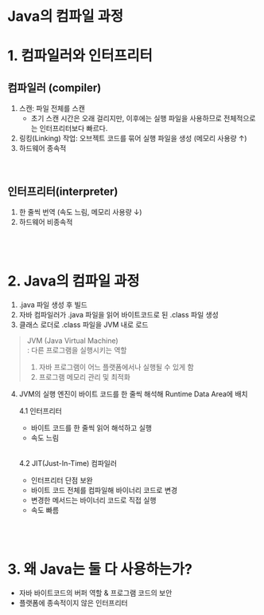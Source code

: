 # Java의 컴파일 과정

# 1. 컴파일러와 인터프리터
## 컴파일러 (compiler)
1. 스캔: 파일 전체를 스캔
    - 초기 스캔 시간은 오래 걸리지만, 이후에는 실행 파일을 사용하므로 전체적으로는 인터프리터보다 빠르다. 
2. 링킹(Linking) 작업: 오브젝트 코드를 묶어 실행 파일을 생성 (메모리 사용량 ↑)
3. 하드웨어 종속적

<br>

## 인터프리터(interpreter)
1. 한 줄씩 번역 (속도 느림, 메모리 사용량 ↓)
2. 하드웨어 비종속적

<br><br>

# 2. Java의 컴파일 과정
1. .java 파일 생성 후 빌드
2. 자바 컴파일러가 .java 파일을 읽어 바이트코드로 된 .class 파일 생성
3. 클래스 로더로 .class 파일을 JVM 내로 로드

> JVM (Java Virtual Machine)
> <br>: 다른 프로그램을 실행시키는 역할
> 1. 자바 프로그램이 어느 플랫폼에서나 실행될 수 있게 함
> 2. 프로그램 메모리 관리 및 최적화

4. JVM의 실행 엔진이 바이트 코드를 한 줄씩 해석해 Runtime Data Area에 배치
    
    4.1 인터프리터
    <br>

      - 바이트 코드를 한 줄씩 읽어 해석하고 실행
      -  속도 느림

    <br>  

    4.2 JIT(Just-In-Time) 컴파일러
      - 인터프리터 단점 보완
      - 바이트 코드 전체를 컴파일해 바이너리 코드로 변경
      - 변경한 메서드는 바이너리 코드로 직접 실행
      - 속도 빠름

<br><br>

# 3. 왜 Java는 둘 다 사용하는가?
- 자바 바이트코드의 버퍼 역할 & 프로그램 코드의 보안
- 플랫폼에 종속적이지 않은 인터프리터